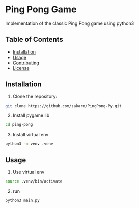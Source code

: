 # Ping Pong Game
Implementation of the classic Ping Pong game using python3

## Table of Contents
- [Installation](#installation)
- [Usage](#usage)
- [Contributing](#contributing)
- [License](#license)

## Installation

1. Clone the repository:

```bash
git clone https://github.com/zakarm/PingPong-Py.git
```

2. Install pygame lib

```bash
cd ping-pong
```

3. Install virtual env

```bash
python3 -m venv .venv 
```

## Usage

1. Use virtual env

```bash
source .venv/bin/activate
```

2. run

```bash
python3 main.py
```
